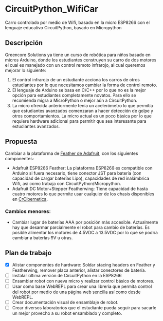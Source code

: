 # CircuitPython_WifiCar
Carro controlado por medio de Wifi, basado en la micro ESP8266 con el lenguaje educativo CircuitPython, basado en Micropython

## Descripción
Greencore Solutions ya tiene un curso de robótica para niños basado en micros Arduino, donde los estudiantes construyen su carro de dos motores el cual es manejado con un control remoto infrarojo, al cual queremos mejorar lo siguiente:

1. El control infrarojo de un estudiante acciona los carros de otros estudiantes por lo que necesitamos cambiar la forma de control remoto.
2. El lenguaje de Arduino se basa en C/C++ por lo que no es la mejor opción para estudiantes completamente novatos. Para ello se recomienda migra a MicroPython o mejor aún a CircuitPython.
3. La micro ofrecida anteriormente tenía un acelerómetro lo que permitía que estudiantes avanzados comenzaran a hacer detección de golpe y otros comportamientos. La micro actual es un poco básica por lo que requiere hardware adicional para permitir que sea interesante para estudiantes avanzados.

## Propuesta
Cambiar a la plataforma de [Feather de Adafruit](https://www.adafruit.com/feather), con los siguientes componentes:

- Adafruit ESP8266 Feather: La plataforma ESP8266 es compatible con Arduino si fuera necesario, tiene conector JST para batería (con capacidad de cargar baterías Lipo), capacidades de red inalámbrica Wifi, así como trabaja con CircuitPython/Micropython.
- Adafruit DC Motor+Stepper Featherwing: Tiene capacidad de hasta cuatro motores lo que permite usar cualquier de los chasis disponibles en [CrCibernetica](http://crcibernetica.com/).

### Cambios menores:
- Cambiar lugar de baterías AAA por posición más accesible. Actualmente hay que desarmar parcialmente el robot para cambio de baterías. Es posible alimentar los motores de 4.5VDC a 13.5VDC por lo que se podría cambiar a baterías 9V u otras.

## Plan de trabajo
- [x] Alistar componentes de hardware: Soldar stacing headers en Feather y Featherwing, remover placa anterior, alistar conectores de batería.
- [ ] Instalar última versión de CircuitPython en la ESP8266
- [ ] Ensamblar robot con nueva micro y realizar control básico de motores.
- [ ] Usar como base WebREPL para crear una librería que permita control del robot por medio de una página web sencilla así como desde WebREPL.
- [ ] Crear documentación visual de ensamblaje de robot.
- [ ] Crear diversos laboratorios que el estudiante pueda seguir para sacarle un mejor provecho a su robot ensamblado y completo.
